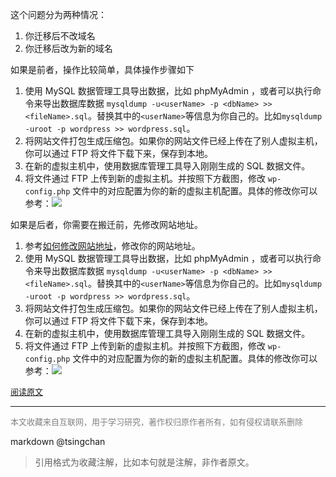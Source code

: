 

这个问题分为两种情况：

1. 你迁移后不改域名
2. 你迁移后改为新的域名

如果是前者，操作比较简单，具体操作步骤如下

1. 使用 MySQL 数据管理工具导出数据，比如 phpMyAdmin ，或者可以执行命令来导出数据库数据 `mysqldump -u<userName> -p <dbName> >> <fileName>.sql`。替换其中的`<userName>`等信息为你自己的。比如`mysqldump -uroot -p wordpress >> wordpress.sql`。
2. 将网站文件打包生成压缩包。如果你的网站文件已经上传在了别人虚拟主机，你可以通过 FTP 将文件下载下来，保存到本地。
3. 在新的虚拟主机中，使用数据库管理工具导入刚刚生成的 SQL 数据文件。
4. 将文件通过 FTP 上传到新的虚拟主机。并按照下方截图，修改 `wp-config.php` 文件中的对应配置为你的新的虚拟主机配置。具体的修改你可以参考：![](https://postimg.aliavv.com/2018/j8i35.png)

如果是后者，你需要在搬迁前，先修改网站地址。

1. 参考[如何修改网站地址](http://www.easywpbook.com/#/qa-1?id=%e5%a6%82%e4%bd%95%e4%bf%ae%e6%94%b9%e7%bd%91%e7%ab%99%e5%9c%b0%e5%9d%80)，修改你的网站地址。
2. 使用 MySQL 数据管理工具导出数据，比如 phpMyAdmin ，或者可以执行命令来导出数据库数据 `mysqldump -u<userName> -p <dbName> >> <fileName>.sql`。替换其中的`<userName>`等信息为你自己的。比如`mysqldump -uroot -p wordpress >> wordpress.sql`。
3. 将网站文件打包生成压缩包。如果你的网站文件已经上传在了别人虚拟主机，你可以通过 FTP 将文件下载下来，保存到本地。
4. 在新的虚拟主机中，使用数据库管理工具导入刚刚生成的 SQL 数据文件。
5. 将文件通过 FTP 上传到新的虚拟主机。并按照下方截图，修改 `wp-config.php` 文件中的对应配置为你的新的虚拟主机配置。具体的修改你可以参考：![](https://postimg.aliavv.com/2018/j8i35.png)

<font size=2 color=grey>[阅读原文](https://www.easywpbook.com/qa/20171206.html)</font>


----
<font size=2 color='grey'>本文收藏来自互联网，用于学习研究，著作权归原作者所有，如有侵权请联系删除</font>

markdown @tsingchan 

> 引用格式为收藏注解，比如本句就是注解，非作者原文。
